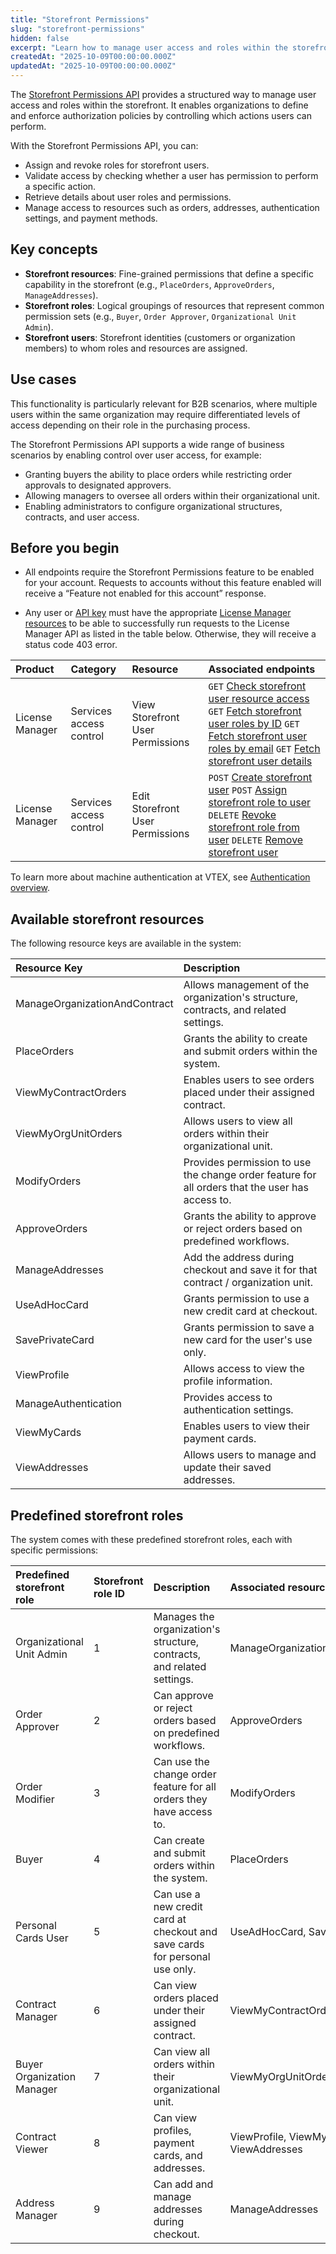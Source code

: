 ```yaml
---
title: "Storefront Permissions"
slug: "storefront-permissions"
hidden: false
excerpt: "Learn how to manage user access and roles within the storefront using the Storefront Permissions API for B2B scenarios."
createdAt: "2025-10-09T00:00:00.000Z"
updatedAt: "2025-10-09T00:00:00.000Z"
---
```


The [Storefront Permissions API](https://developers.vtex.com/docs/api-reference/storefront-permissions-api#overview) provides a structured way to manage user access and roles within the storefront. It enables organizations to define and enforce authorization policies by controlling which actions users can perform.

With the Storefront Permissions API, you can:

* Assign and revoke roles for storefront users.  
* Validate access by checking whether a user has permission to perform a specific action.  
* Retrieve details about user roles and permissions.  
* Manage access to resources such as orders, addresses, authentication settings, and payment methods.

## Key concepts

* **Storefront resources**: Fine-grained permissions that define a specific capability in the storefront (e.g., `PlaceOrders`, `ApproveOrders`, `ManageAddresses`).  
* **Storefront roles**: Logical groupings of resources that represent common permission sets (e.g., `Buyer`, `Order Approver`, `Organizational Unit Admin`).  
* **Storefront users**: Storefront identities (customers or organization members) to whom roles and resources are assigned.

## Use cases

This functionality is particularly relevant for B2B scenarios, where multiple users within the same organization may require differentiated levels of access depending on their role in the purchasing process.

The Storefront Permissions API supports a wide range of business scenarios by enabling control over user access, for example:

* Granting buyers the ability to place orders while restricting order approvals to designated approvers.  
* Allowing managers to oversee all orders within their organizational unit.  
* Enabling administrators to configure organizational structures, contracts, and user access.

## Before you begin

* All endpoints require the Storefront Permissions feature to be enabled for your account. Requests to accounts without this feature enabled will receive a “Feature not enabled for this account” response.

* Any user or [API key](https://developers.vtex.com/docs/guides/authentication-overview#api-keys) must have the appropriate [License Manager resources](https://help.vtex.com/en/tutorial/license-manager-resources--3q6ztrC8YynQf6rdc6euk3) to be able to successfully run requests to the License Manager API as listed in the table below. Otherwise, they will receive a status code 403 error.

| Product | Category | Resource | Associated endpoints |
| :---- | :---- | :---- | :---- |
| License Manager | Services access control | View Storefront User Permissions | `GET` [Check storefront user resource access](https://developers.vtex.com/docs/api-reference/storefront-permissions-api#get-/api/license-manager/storefront/users/-userId-/resources/-resourceKey-/granted) `GET` [Fetch storefront user roles by ID](https://developers.vtex.com/docs/api-reference/storefront-permissions-api#get-/api/license-manager/storefront/users/-userId-/roles) `GET` [Fetch storefront user roles by email](https://developers.vtex.com/docs/api-reference/storefront-permissions-api#get-/api/license-manager/storefront/users/-email-/roles) `GET` [Fetch storefront user details](https://developers.vtex.com/docs/api-reference/storefront-permissions-api#get-/api/license-manager/storefront/users/-userId-) |
| License Manager | Services access control | Edit Storefront User Permissions | `POST` [Create storefront user](https://developers.vtex.com/docs/api-reference/storefront-permissions-api#post-/api/license-manager/storefront/users/) `POST` [Assign storefront role to user](https://developers.vtex.com/docs/api-reference/storefront-permissions-api#post-/api/license-manager/storefront/roles/assign) `DELETE` [Revoke storefront role from user](https://developers.vtex.com/docs/api-reference/storefront-permissions-api#delete-/api/license-manager/storefront/roles/revoke) `DELETE` [Remove storefront user](https://developers.vtex.com/docs/api-reference/storefront-permissions-api#delete-/api/license-manager/storefront/remove/users/-userId-) |

To learn more about machine authentication at VTEX, see [Authentication overview](https://developers.vtex.com/docs/guides/authentication-overview#machine-authentication).

## Available storefront resources

The following resource keys are available in the system:

| Resource Key | Description |
| :---- | :---- |
| ManageOrganizationAndContract | Allows management of the organization's structure, contracts, and related settings. |
| PlaceOrders | Grants the ability to create and submit orders within the system. |
| ViewMyContractOrders | Enables users to see orders placed under their assigned contract. |
| ViewMyOrgUnitOrders | Allows users to view all orders within their organizational unit. |
| ModifyOrders | Provides permission to use the change order feature for all orders that the user has access to. |
| ApproveOrders | Grants the ability to approve or reject orders based on predefined workflows. |
| ManageAddresses | Add the address during checkout and save it for that contract / organization unit. |
| UseAdHocCard | Grants permission to use a new credit card at checkout. |
| SavePrivateCard | Grants permission to save a new card for the user's use only. |
| ViewProfile | Allows access to view the profile information. |
| ManageAuthentication | Provides access to authentication settings. |
| ViewMyCards | Enables users to view their payment cards. |
| ViewAddresses | Allows users to manage and update their saved addresses. |

## Predefined storefront roles

The system comes with these predefined storefront roles, each with specific permissions:

| Predefined storefront role | Storefront role ID | Description | Associated resources |
| :---- | :---- | :---- | :---- |
| Organizational Unit Admin |  1 | Manages the organization's structure, contracts, and related settings. | ManageOrganizationAndContract  |
| Order Approver | 2 | Can approve or reject orders based on predefined workflows. | ApproveOrders |
| Order Modifier | 3 | Can use the change order feature for all orders they have access to. | ModifyOrders |
| Buyer | 4 | Can create and submit orders within the system. | PlaceOrders |
| Personal Cards User | 5 | Can use a new credit card at checkout and save cards for personal use only. | UseAdHocCard, SavePrivateCard |
| Contract Manager | 6 | Can view orders placed under their assigned contract. | ViewMyContractOrders |
| Buyer Organization Manager  | 7 | Can view all orders within their organizational unit. | ViewMyOrgUnitOrders |
| Contract Viewer  | 8 | Can view profiles, payment cards, and addresses. | ViewProfile, ViewMyCards, ViewAddresses |
| Address Manager  | 9 | Can add and manage addresses during checkout. | ManageAddresses |
